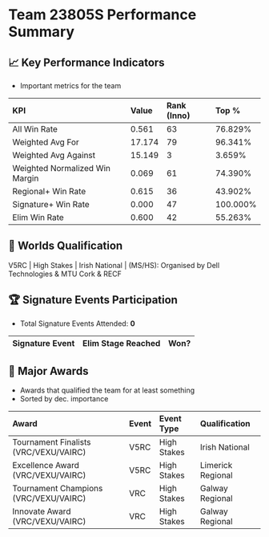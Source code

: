 # Team 23805S Performance Summary

## 📈 Key Performance Indicators
- Important metrics for the team

| KPI | Value | Rank (Inno) | Top % |
|:---|:-----|:----|:-----|
| All Win Rate | 0.561 | 63 | 76.829% |
| Weighted Avg For | 17.174 | 79 | 96.341% |
| Weighted Avg Against | 15.149 | 3 | 3.659% |
| Weighted Normalized Win Margin | 0.069 | 61 | 74.390% |
| Regional+ Win Rate | 0.615 | 36 | 43.902% |
| Signature+ Win Rate | 0.000 | 47 | 100.000% |
| Elim Win Rate | 0.600 | 42 | 55.263% |


## 🎯 Worlds Qualification
V5RC | High Stakes | Irish National | (MS/HS): Organised by Dell Technologies & MTU Cork & RECF

## 🏆 Signature Events Participation
- Total Signature Events Attended: **0**

| Signature Event | Elim Stage Reached | Won? |
|:----------------|:-------------------|:----|


## 🥇 Major Awards
- Awards that qualified the team for at least something
- Sorted by dec. importance

| Award | Event | Event Type | Qualification |
|:------|:------|:-----------|:--------------|
| Tournament Finalists (VRC/VEXU/VAIRC) | V5RC | High Stakes | Irish National | (MS/HS): Organised by Dell Technologies & MTU Cork & RECF | Regional | World Championship |
| Excellence Award (VRC/VEXU/VAIRC) | V5RC | High Stakes | Limerick Regional | (HS Only): Organised by Dell Technologies | Other | Event Region Championship;RE-V5RC-25-9558 |
| Tournament Champions (VRC/VEXU/VAIRC) | VRC | High Stakes | Galway Regional | (MS/HS): Organised by ATU Galway | Other | Event Region Championship;RE-V5RC-25-9558 |
| Innovate Award (VRC/VEXU/VAIRC) | VRC | High Stakes | Galway Regional | (MS/HS): Organised by ATU Galway | Other | nan |


